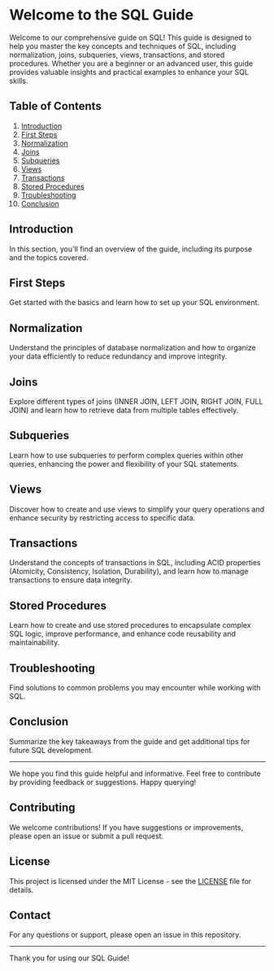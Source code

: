 # Welcome to the SQL Guide

Welcome to our comprehensive guide on SQL! This guide is designed to help you master the key concepts and techniques of SQL, including normalization, joins, subqueries, views, transactions, and stored procedures. Whether you are a beginner or an advanced user, this guide provides valuable insights and practical examples to enhance your SQL skills.

## Table of Contents

1. [Introduction](#introduction)
2. [First Steps](#first-steps)
3. [Normalization](#normalization)
4. [Joins](#joins)
5. [Subqueries](#subqueries)
6. [Views](#views)
7. [Transactions](#transactions)
8. [Stored Procedures](#stored-procedures)
9. [Troubleshooting](#troubleshooting)
10. [Conclusion](#conclusion)

## Introduction

In this section, you'll find an overview of the guide, including its purpose and the topics covered.

## First Steps

Get started with the basics and learn how to set up your SQL environment.

## Normalization

Understand the principles of database normalization and how to organize your data efficiently to reduce redundancy and improve integrity.

## Joins

Explore different types of joins (INNER JOIN, LEFT JOIN, RIGHT JOIN, FULL JOIN) and learn how to retrieve data from multiple tables effectively.

## Subqueries

Learn how to use subqueries to perform complex queries within other queries, enhancing the power and flexibility of your SQL statements.

## Views

Discover how to create and use views to simplify your query operations and enhance security by restricting access to specific data.

## Transactions

Understand the concepts of transactions in SQL, including ACID properties (Atomicity, Consistency, Isolation, Durability), and learn how to manage transactions to ensure data integrity.

## Stored Procedures

Learn how to create and use stored procedures to encapsulate complex SQL logic, improve performance, and enhance code reusability and maintainability.

## Troubleshooting

Find solutions to common problems you may encounter while working with SQL.

## Conclusion

Summarize the key takeaways from the guide and get additional tips for future SQL development.

---

We hope you find this guide helpful and informative. Feel free to contribute by providing feedback or suggestions. Happy querying!

## Contributing

We welcome contributions! If you have suggestions or improvements, please open an issue or submit a pull request.

## License

This project is licensed under the MIT License - see the [LICENSE](LICENSE) file for details.

## Contact

For any questions or support, please open an issue in this repository.

---

Thank you for using our SQL Guide!
